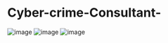 # Cyber-crime-Consultant-
![image](https://github.com/Truesavanger/Cyber-crime-Consultant/assets/121594945/8321b707-e6f5-476b-b295-2a9f1d0e32c9)
![image](https://github.com/Truesavanger/Cyber-crime-Consultant/assets/121594945/ff4aaa95-62f3-42b8-b84d-ad85cdef4bc6)
![image](https://github.com/Truesavanger/Cyber-crime-Consultant/assets/121594945/2570189e-3de1-4ac2-af92-75b28eaa2393)

